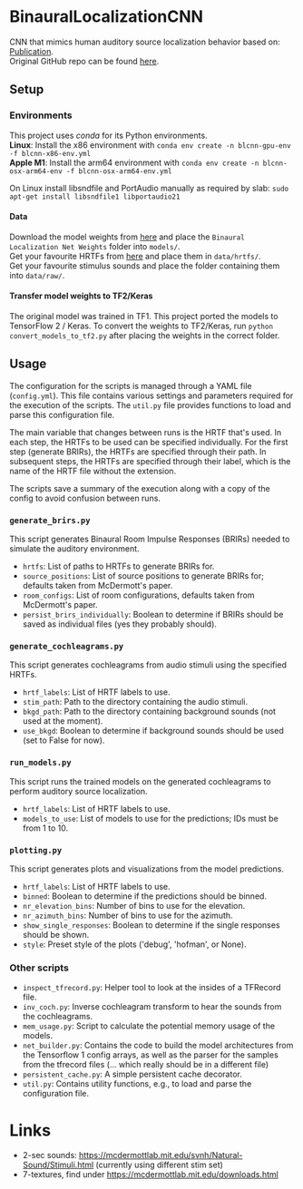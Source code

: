 # BinauralLocalizationCNN
CNN that mimics human auditory source localization behavior based on: [Publication](https://www.nature.com/articles/s41562-021-01244-z#).  
Original GitHub repo can be found [here](https://github.com/afrancl/BinauralLocalizationCNN).
## Setup
### Environments
This project uses _conda_ for its Python environments.  
**Linux**: Install the x86 environment with `conda env create -n blcnn-gpu-env -f blcnn-x86-env.yml`  
**Apple M1**: Install the arm64 environment with `conda env create -n blcnn-osx-arm64-env -f blcnn-osx-arm64-env.yml`

On Linux install libsndfile and PortAudio manually as required by slab: `sudo apt-get install libsndfile1 libportaudio21`

#### Data
Download the model weights from [here](https://www.dropbox.com/sh/af6vaotxt41i7pe/AACfTzMxMLfv-Edmn33S4gTpa?dl=0) and place the `Binaural Localization Net Weights` folder into `models/`.  
Get your favourite HRTFs from [here](https://www.sofaconventions.org/mediawiki/index.php/Files) and place them in `data/hrtfs/`.  
Get your favourite stimulus sounds and place the folder containing them into `data/raw/`.

#### Transfer model weights to TF2/Keras
The original model was trained in TF1. This project ported the models to TensorFlow 2 / Keras.
To convert the weights to TF2/Keras, run `python convert_models_to_tf2.py` after placing the weights in the correct folder.

## Usage
The configuration for the scripts is managed through a YAML file (`config.yml`). This file contains various settings and parameters required for the execution of the scripts. The `util.py` file provides functions to load and parse this configuration file.

The main variable that changes between runs is the HRTF that's used.
In each step, the HRTFs to be used can be specified individually.
For the first step (generate BRIRs), the HRTFs are specified through their path.
In subsequent steps, the HRTFs are specified through their label, which is the name of the HRTF file without the extension.

The scripts save a summary of the execution along with a copy of the config to avoid confusion between runs.

### `generate_brirs.py`
This script generates Binaural Room Impulse Responses (BRIRs) needed to simulate the auditory environment.
- `hrtfs`: List of paths to HRTFs to generate BRIRs for.
- `source_positions`: List of source positions to generate BRIRs for; defaults taken from McDermott's paper.
- `room_configs`: List of room configurations, defaults taken from McDermott's paper.
- `persist_brirs_individually`: Boolean to determine if BRIRs should be saved as individual files (yes they probably should).

### `generate_cochleagrams.py`
This script generates cochleagrams from audio stimuli using the specified HRTFs.
- `hrtf_labels`: List of HRTF labels to use.
- `stim_path`: Path to the directory containing the audio stimuli.
- `bkgd_path`: Path to the directory containing background sounds (not used at the moment).
- `use_bkgd`: Boolean to determine if background sounds should be used (set to False for now).

### `run_models.py`
This script runs the trained models on the generated cochleagrams to perform auditory source localization.
- `hrtf_labels`: List of HRTF labels to use.
- `models_to_use`: List of models to use for the predictions; IDs must be from 1 to 10.

### `plotting.py`
This script generates plots and visualizations from the model predictions.
- `hrtf_labels`: List of HRTF labels to use.
- `binned`: Boolean to determine if the predictions should be binned.
- `nr_elevation_bins`: Number of bins to use for the elevation.
- `nr_azimuth_bins`: Number of bins to use for the azimuth.
- `show_single_responses`: Boolean to determine if the single responses should be shown.
- `style`: Preset style of the plots ('debug', 'hofman', or None).

### Other scripts
- `inspect_tfrecord.py`: Helper tool to look at the insides of a TFRecord file.
- `inv_coch.py`: Inverse cochleagram transform to hear the sounds from the cochleagrams.
- `mem_usage.py`: Script to calculate the potential memory usage of the models.
- `net_builder.py`: Contains the code to build the model architectures from the Tensorflow 1 config arrays, as well as the parser for the samples from the tfrecord files (... which really should be in a different file)
- `persistent_cache.py`: A simple persistent cache decorator.
- `util.py`: Contains utility functions, e.g., to load and parse the configuration file.

# Links
- 2-sec sounds: https://mcdermottlab.mit.edu/svnh/Natural-Sound/Stimuli.html (currently using different stim set)
- 7-textures, find under https://mcdermottlab.mit.edu/downloads.html



